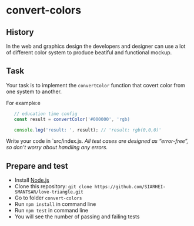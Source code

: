 # convert-colors

## History
In the web and graphics design the developers and designer can use a lot of different color system to produce beatiful and functional mockup.

## Task
Your task is to implement the `convertColor` function that covert color from one system to another.

For example:e 
```js
   // education time config
   const result = convertColor('#000000', 'rgb)

   console.log('result: ', result); // 'result: rgb(0,0,0)'
```

Write your code in `src/index.js.
*All test cases are designed as “error-free”, so don't worry about handling any errors.*


## Prepare and test

- Install [Node.js](https://nodejs.org/en/)
- Clone this repository: `git clone https://github.com/SIARHEI-SMANTSAR/love-triangle.git`
- Go to folder `convert-colors`
- Run `npm install` in command line
- Run `npm test` in command line
- You will see the number of passing and failing tests